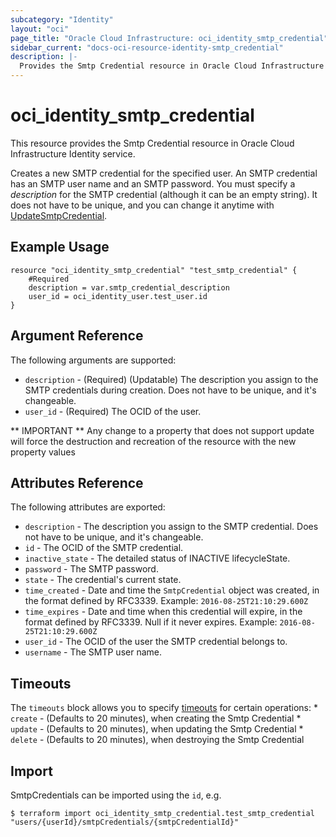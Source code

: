 ```yaml
---
subcategory: "Identity"
layout: "oci"
page_title: "Oracle Cloud Infrastructure: oci_identity_smtp_credential"
sidebar_current: "docs-oci-resource-identity-smtp_credential"
description: |-
  Provides the Smtp Credential resource in Oracle Cloud Infrastructure Identity service
---
```


# oci_identity_smtp_credential
This resource provides the Smtp Credential resource in Oracle Cloud Infrastructure Identity service.

Creates a new SMTP credential for the specified user. An SMTP credential has an SMTP user name and an SMTP password.
You must specify a *description* for the SMTP credential (although it can be an empty string). It does not
have to be unique, and you can change it anytime with
[UpdateSmtpCredential](https://docs.cloud.oracle.com/iaas/api/#/en/identity/20160918/SmtpCredentialSummary/UpdateSmtpCredential).


## Example Usage

```hcl
resource "oci_identity_smtp_credential" "test_smtp_credential" {
	#Required
	description = var.smtp_credential_description
	user_id = oci_identity_user.test_user.id
}
```

## Argument Reference

The following arguments are supported:

* `description` - (Required) (Updatable) The description you assign to the SMTP credentials during creation. Does not have to be unique, and it's changeable. 
* `user_id` - (Required) The OCID of the user.


** IMPORTANT **
Any change to a property that does not support update will force the destruction and recreation of the resource with the new property values

## Attributes Reference

The following attributes are exported:

* `description` - The description you assign to the SMTP credential. Does not have to be unique, and it's changeable.
* `id` - The OCID of the SMTP credential.
* `inactive_state` - The detailed status of INACTIVE lifecycleState.
* `password` - The SMTP password. 
* `state` - The credential's current state.
* `time_created` - Date and time the `SmtpCredential` object was created, in the format defined by RFC3339.  Example: `2016-08-25T21:10:29.600Z` 
* `time_expires` - Date and time when this credential will expire, in the format defined by RFC3339. Null if it never expires.  Example: `2016-08-25T21:10:29.600Z` 
* `user_id` - The OCID of the user the SMTP credential belongs to.
* `username` - The SMTP user name. 

## Timeouts

The `timeouts` block allows you to specify [timeouts](https://registry.terraform.io/providers/hashicorp/oci/latest/docs/guides/changing_timeouts) for certain operations:
	* `create` - (Defaults to 20 minutes), when creating the Smtp Credential
	* `update` - (Defaults to 20 minutes), when updating the Smtp Credential
	* `delete` - (Defaults to 20 minutes), when destroying the Smtp Credential


## Import

SmtpCredentials can be imported using the `id`, e.g.

```
$ terraform import oci_identity_smtp_credential.test_smtp_credential "users/{userId}/smtpCredentials/{smtpCredentialId}" 
```

